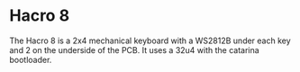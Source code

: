 # Hacro 8

The Hacro 8 is a 2x4 mechanical keyboard with a WS2812B under each key and 2 on the underside of the PCB. It uses a 32u4 with the catarina bootloader. 

